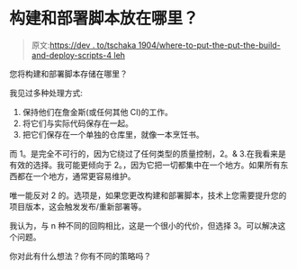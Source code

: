 # 构建和部署脚本放在哪里？

> 原文:[https://dev . to/tschaka 1904/where-to-put-the-put-the-build-and-deploy-scripts-4 leh](https://dev.to/tschaka1904/where-to-put-the-build-and-deploy-scripts-4leh)

您将构建和部署脚本存储在哪里？

我见过多种处理方式:

1.  保持他们在詹金斯(或任何其他 CI)的工作。
2.  将它们与实际代码保存在一起。
3.  把它们保存在一个单独的仓库里，就像一本烹饪书。

而 1。是完全不可行的，因为它绕过了任何类型的质量控制，2。& 3.在我看来是有效的选择。我可能更倾向于 2。，因为它把一切都集中在一个地方。如果所有东西都在一个地方，通常更容易维护。

唯一能反对 2 的。选项是，如果您更改构建和部署脚本，技术上您需要提升您的项目版本，这会触发发布/重新部署等。

我认为，与 n 种不同的回购相比，这是一个很小的代价，但选择 3。可以解决这个问题。

你对此有什么想法？你有不同的策略吗？